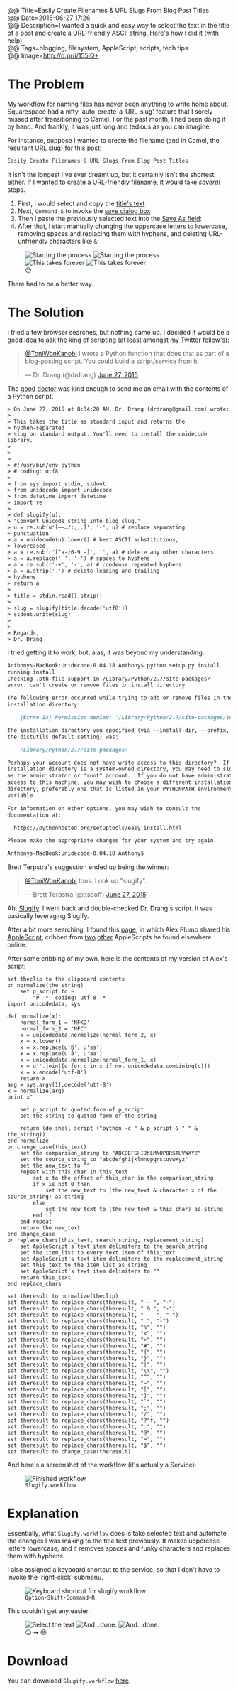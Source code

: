 @@ Title=Easily Create Filenames & URL Slugs From Blog Post Titles   
@@ Date=2015-06-27 17:26  
@@ Description=I wanted a quick and easy way to select the text in the title of a post and create a URL-friendly ASCII string. Here's how I did it (with help).  
@@ Tags=blogging, filesystem, AppleScript, scripts, tech tips  
@@ Image=http://d.pr/i/155iQ+  

# The Problem

My workflow for naming files has never been anything to write home about. Squarespace had a nifty 'auto-create-a-URL-slug' feature that I sorely missed after transitioning to Camel. For the past month, I had been doing it by hand. And frankly, it was just long and tedious as you can imagine.

For instance, suppose I wanted to create the filename (and in Camel, the resultant URL slug) for this post:

```md
Easily Create Filenames & URL Slugs From Blog Post Titles
```

It isn't the longest I've ever dreamt up, but it certainly isn't the shortest, either. If I wanted to create a URL-friendly filename, it would take *several* steps. 

1. First, I would select and copy the [title's text][d]
2. Next, `Command-S` to invoke the [save dialog box][d 2]
3. Then I paste the previously selected text into the [Save As field][d 3]:
4. After that, I start manually changing the uppercase letters to lowercase, removing spaces and replacing them with hyphens, and deleting URL-unfriendly characters like `&`:

<figure class="inlinetwo">
	<img class="lazy" data-original="http://d.pr/i/15iqM+" alt="Starting the process">
		<noscript><img class="screenshot" src="http://d.pr/i/15iqM+" alt="Starting the process"></noscript>
	<img class="lazy" data-original="http://d.pr/i/184Ox+" alt="This takes forever">
		<noscript><img class="screenshot" src="http://d.pr/i/184Ox+" alt="This takes forever"></noscript>
	<figcaption style="font-style: normal;">😑</figcaption>
</figure>

There had to be a better way.

# The Solution

I tried a few browser searches, but nothing came up. I decided it would be a good idea to ask the king of scripting (at least amongst my Twitter follow's):

<blockquote lang="en"><p lang="en" dir="ltr"><a href="https://twitter.com/ToniWonKanobi">@ToniWonKanobi</a> I wrote a Python function that does that as part of a blog-posting script. You could build a script/service from it.</p>&mdash; Dr. Drang (@drdrang) <a href="https://twitter.com/drdrang/status/614814467923120129">June 27, 2015</a></blockquote>

The [good][leancrew] [doctor][twitter] was kind enough to send me an email with the contents of a Python script. 

```
> On June 27, 2015 at 8:34:20 AM, Dr. Drang (drdrang@gmail.com) wrote: 
> 
> This takes the title as standard input and returns the 
> hyphen-separated 
> slug on standard output. You'll need to install the unidecode library. 
> 
> --------------------- 
> 
> #!/usr/bin/env python 
> # coding: utf8 
> 
> from sys import stdin, stdout 
> from unidecode import unidecode 
> from datetime import datetime 
> import re 
> 
> def slugify(u): 
> "Convert Unicode string into blog slug." 
> u = re.sub(u'[–—…/:;,.]', '-', u) # replace separating 
> punctuation 
> a = unidecode(u).lower() # best ASCII substitutions, 
> lowercased 
> a = re.sub(r'[^a-z0-9 -]', '', a) # delete any other characters 
> a = a.replace(' ', '-') # spaces to hyphens 
> a = re.sub(r'-+', '-', a) # condense repeated hyphens 
> a = a.strip('-') # delete leading and trailing 
> hyphens 
> return a 
> 
> title = stdin.read().strip() 
> 
> slug = slugify(title.decode('utf8')) 
> stdout.write(slug) 
> 
> --------------------- 
> Regards, 
> Dr. Drang 
```

I tried getting it to work, but, alas, it was beyond my understanding. 

```md
Anthonys-MacBook:Unidecode-0.04.18 Anthony$ python setup.py install
running install
Checking .pth file support in /Library/Python/2.7/site-packages/
error: can't create or remove files in install directory

The following error occurred while trying to add or remove files in the
installation directory:

    [Errno 13] Permission denied: '/Library/Python/2.7/site-packages/test-easy-install-3529.pth'

The installation directory you specified (via --install-dir, --prefix, or
the distutils default setting) was:

    /Library/Python/2.7/site-packages/

Perhaps your account does not have write access to this directory?  If the
installation directory is a system-owned directory, you may need to sign in
as the administrator or "root" account.  If you do not have administrative
access to this machine, you may wish to choose a different installation
directory, preferably one that is listed in your PYTHONPATH environment
variable.

For information on other options, you may wish to consult the
documentation at:

  https://pythonhosted.org/setuptools/easy_install.html

Please make the appropriate changes for your system and try again.

Anthonys-MacBook:Unidecode-0.04.18 Anthony$  
```

Brett Terpstra's suggestion ended up being the winner:

<blockquote lang="en"><p lang="en" dir="ltr"><a href="https://twitter.com/ToniWonKanobi">@ToniWonKanobi</a> tons. Look up &quot;slugify&quot;.</p>&mdash; Brett Terpstra (@ttscoff) <a href="https://twitter.com/ttscoff/status/614904337735651328">June 27, 2015</a></blockquote>

Ah. [Slugify][github]. I went back and double-checked Dr. Drang's script. It was basically leveraging Slugify.

After a bit more searching, I found this [page][superuser], in which Alex Plumb shared his [AppleScript][superuser 2], cribbed from [two][macosxautomation] [other][j-schell] AppleScripts he found elsewhere online.

After some cribbing of my own, here is the contents of my version of Alex's script:

```
set theclip to the clipboard contents
on normalize(the_string)
	set p_script to ¬
		"# -*- coding: utf-8 -*-
import unicodedata, sys

def normalize(x):
    normal_form_1 = 'NFKD'
    normal_form_2 = 'NFC'
    x = unicodedata.normalize(normal_form_2, x)
    x = x.lower()
    x = x.replace(u'ß', u'ss')
    x = x.replace(u'å', u'aa')
    x = unicodedata.normalize(normal_form_1, x)
    x = u''.join([c for c in x if not unicodedata.combining(c)])
    x = x.encode('utf-8')
    return x
arg = sys.argv[1].decode('utf-8')
x = normalize(arg)
print x"
	
	set p_script to quoted form of p_script
	set the_string to quoted form of the_string
	
	return (do shell script ("python -c " & p_script & " " & the_string))
end normalize
on change_case(this_text)
	set the comparison_string to "ABCDEFGHIJKLMNOPQRSTUVWXYZ"
	set the source_string to "abcdefghijklmnopqrstuvwxyz"
	set the new_text to ""
	repeat with this_char in this_text
		set x to the offset of this_char in the comparison_string
		if x is not 0 then
			set the new_text to (the new_text & character x of the source_string) as string
		else
			set the new_text to (the new_text & this_char) as string
		end if
	end repeat
	return the new_text
end change_case
on replace_chars(this_text, search_string, replacement_string)
	set AppleScript's text item delimiters to the search_string
	set the item_list to every text item of this_text
	set AppleScript's text item delimiters to the replacement_string
	set this_text to the item_list as string
	set AppleScript's text item delimiters to ""
	return this_text
end replace_chars

set theresult to normalize(theclip)
set theresult to replace_chars(theresult, " - ", "-")
set theresult to replace_chars(theresult, " & ", "-")
set theresult to replace_chars(theresult, " -- ", "-")
set theresult to replace_chars(theresult, " ", "-")
set theresult to replace_chars(theresult, "%", "")
set theresult to replace_chars(theresult, "<", "")
set theresult to replace_chars(theresult, ">", "")
set theresult to replace_chars(theresult, "#", "")
set theresult to replace_chars(theresult, "{", "")
set theresult to replace_chars(theresult, "}", "")
set theresult to replace_chars(theresult, "|", "")
set theresult to replace_chars(theresult, "\\", "")
set theresult to replace_chars(theresult, "^", "")
set theresult to replace_chars(theresult, "~", "")
set theresult to replace_chars(theresult, "[", "")
set theresult to replace_chars(theresult, "]", "")
set theresult to replace_chars(theresult, "`", "")
set theresult to replace_chars(theresult, ";", "")
set theresult to replace_chars(theresult, "/", "")
set theresult to replace_chars(theresult, "?"f, "")
set theresult to replace_chars(theresult, ":", "")
set theresult to replace_chars(theresult, "@", "")
set theresult to replace_chars(theresult, "=", "")
set theresult to replace_chars(theresult, "$", "")
set theresult to change_case(theresult)
```

And here's a screenshot of the workflow (it's actually a Service):

<figure>
	<img src="http://d.pr/i/107X5+" alt="Finished workflow">
	<figcaption><code>Slugify.workflow</code></figcaption>
</figure>

# Explanation

Essentially, what `Slugify.workflow` does is take selected text and automate the changes I was making to the title text previously. It makes uppercase letters lowercase, and it removes spaces and funky characters and replaces them with hyphens.

I also assigned a keyboard shortcut to the service, so that I don't have to invoke the 'right-click' submenu.

<figure>
	<img src="http://d.pr/i/1lBKU+" alt="Keyboard shortcut for slugify.workflow">
	<figcaption><code>Option-Shift-Command-R</code></figcaption>
</figure>

This couldn't get any easier.

<figure class="inlinetwo>
	<img class="lazy" data-original="http://d.pr/i/10cCw+" alt="Select the text">
		<noscript><img class="screenshot" src="http://d.pr/i/10cCw+" alt="Select the text"></noscript>
	<img class="lazy" data-original="http://d.pr/i/11dN3+" alt="And...done.">
		<noscript><img class="screenshot" src="http://d.pr/i/11dN3+" alt="And...done."></noscript>
	<figcaption style="font-style: normal;">😑 &#10142; 😄</figcaption>
</figure>

# Download

You can download `Slugify.workflow` [here][d 4]. 

[d]: http://d.pr/i/MDC4+
[d 2]: http://d.pr/i/BPjq+
[d 3]: http://d.pr/i/14x3d+
[d 4]: http://d.pr/f/1lx3X
[github]: https://github.com/cocur/slugify
[j-schell]: http://www.j-schell.de/node/269
[leancrew]: http://www.leancrew.com/all-this/
[macosxautomation]: http://www.macosxautomation.com/applescript/sbrt/sbrt-06.html
[superuser]: http://superuser.com/questions/635351/process-clipboard-content-on-mac-os
[superuser 2]: http://superuser.com/revisions/635370/2
[twitter]: https://twitter.com/drdrang
